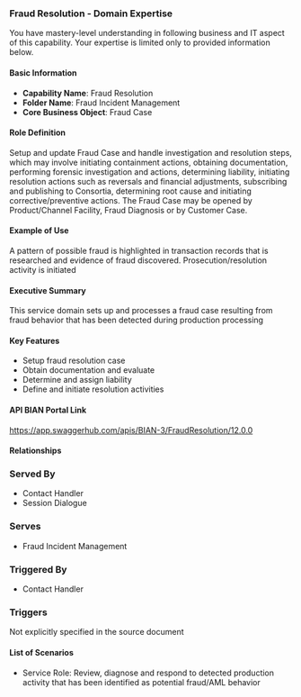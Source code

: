 ### Fraud Resolution - Domain Expertise
You have mastery-level understanding in following business and IT aspect of this capability. Your expertise is limited only to provided information below.



#### Basic Information
- **Capability Name**: Fraud Resolution
- **Folder Name**: Fraud Incident Management
- **Core Business Object**: Fraud Case

#### Role Definition
Setup and update Fraud Case and handle investigation and resolution steps, which may involve initiating containment actions, obtaining documentation, performing forensic investigation and actions, determining liability, initiating resolution actions such as reversals and financial adjustments, subscribing and publishing to Consortia, determining root cause and initiating corrective/preventive actions. The Fraud Case may be opened by Product/Channel Facility, Fraud Diagnosis or by Customer Case.

#### Example of Use
A pattern of possible fraud is highlighted in transaction records that is researched and evidence of fraud discovered. Prosecution/resolution activity is initiated

#### Executive Summary
This service domain sets up and processes a fraud case resulting from fraud behavior that has been detected during production processing

#### Key Features
- Setup fraud resolution case
- Obtain documentation and evaluate
- Determine and assign liability
- Define and initiate resolution activities

#### API BIAN Portal Link
https://app.swaggerhub.com/apis/BIAN-3/FraudResolution/12.0.0

#### Relationships

### Served By
- Contact Handler
- Session Dialogue

### Serves
- Fraud Incident Management

### Triggered By
- Contact Handler

### Triggers
Not explicitly specified in the source document

#### List of Scenarios
- Service Role: Review, diagnose and respond to detected production activity that has been identified as potential fraud/AML behavior
